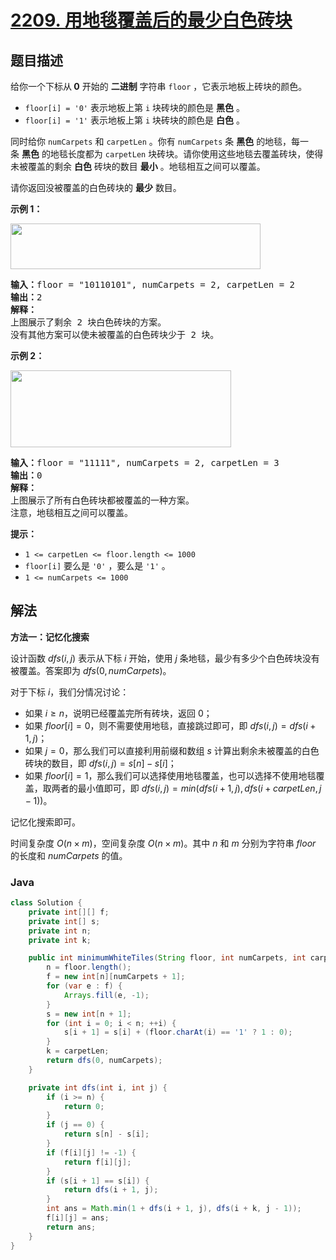 # [2209. 用地毯覆盖后的最少白色砖块](https://leetcode.cn/problems/minimum-white-tiles-after-covering-with-carpets)

## 题目描述

<p>给你一个下标从<strong>&nbsp;0</strong>&nbsp;开始的 <strong>二进制</strong>&nbsp;字符串&nbsp;<code>floor</code>&nbsp;，它表示地板上砖块的颜色。</p>

<ul>
	<li><code>floor[i] = '0'</code>&nbsp;表示地板上第&nbsp;<code>i</code>&nbsp;块砖块的颜色是 <strong>黑色</strong>&nbsp;。</li>
	<li><code>floor[i] = '1'</code>&nbsp;表示地板上第&nbsp;<code>i</code>&nbsp;块砖块的颜色是 <strong>白色</strong>&nbsp;。</li>
</ul>

<p>同时给你&nbsp;<code>numCarpets</code> 和&nbsp;<code>carpetLen</code>&nbsp;。你有&nbsp;<code>numCarpets</code>&nbsp;条&nbsp;<strong>黑色</strong>&nbsp;的地毯，每一条&nbsp;<strong>黑色</strong>&nbsp;的地毯长度都为&nbsp;<code>carpetLen</code>&nbsp;块砖块。请你使用这些地毯去覆盖砖块，使得未被覆盖的剩余 <strong>白色</strong>&nbsp;砖块的数目 <strong>最小</strong>&nbsp;。地毯相互之间可以覆盖。</p>

<p>请你返回没被覆盖的白色砖块的 <strong>最少</strong>&nbsp;数目。</p>

<p><strong>示例 1：</strong></p>

<p><img alt="" src="https://gcore.jsdelivr.net/gh/doocs/leetcode@main/solution/2200-2299/2209.Minimum%20White%20Tiles%20After%20Covering%20With%20Carpets/images/ex1-1.png" style="width: 400px; height: 73px;"></p>

<pre><b>输入：</b>floor = "10110101", numCarpets = 2, carpetLen = 2
<b>输出：</b>2
<b>解释：</b>
上图展示了剩余 2 块白色砖块的方案。
没有其他方案可以使未被覆盖的白色砖块少于 2 块。
</pre>

<p><strong>示例 2：</strong></p>

<p><img alt="" src="https://gcore.jsdelivr.net/gh/doocs/leetcode@main/solution/2200-2299/2209.Minimum%20White%20Tiles%20After%20Covering%20With%20Carpets/images/ex2.png" style="width: 353px; height: 123px;"></p>

<pre><b>输入：</b>floor = "11111", numCarpets = 2, carpetLen = 3
<b>输出：</b>0
<b>解释：</b>
上图展示了所有白色砖块都被覆盖的一种方案。
注意，地毯相互之间可以覆盖。
</pre>

<p><strong>提示：</strong></p>

<ul>
	<li><code>1 &lt;= carpetLen &lt;= floor.length &lt;= 1000</code></li>
	<li><code>floor[i]</code> 要么是&nbsp;<code>'0'</code>&nbsp;，要么是&nbsp;<code>'1'</code>&nbsp;。</li>
	<li><code>1 &lt;= numCarpets &lt;= 1000</code></li>
</ul>

## 解法

**方法一：记忆化搜索**

设计函数 $dfs(i, j)$ 表示从下标 $i$ 开始，使用 $j$ 条地毯，最少有多少个白色砖块没有被覆盖。答案即为 $dfs(0, numCarpets)$。

对于下标 $i$，我们分情况讨论：

-   如果 $i \ge n$，说明已经覆盖完所有砖块，返回 $0$；
-   如果 $floor[i] = 0$，则不需要使用地毯，直接跳过即可，即 $dfs(i, j) = dfs(i + 1, j)$；
-   如果 $j = 0$，那么我们可以直接利用前缀和数组 $s$ 计算出剩余未被覆盖的白色砖块的数目，即 $dfs(i, j) = s[n] - s[i]$；
-   如果 $floor[i] = 1$，那么我们可以选择使用地毯覆盖，也可以选择不使用地毯覆盖，取两者的最小值即可，即 $dfs(i, j) = min(dfs(i + 1, j), dfs(i + carpetLen, j - 1))$。

记忆化搜索即可。

时间复杂度 $O(n\times m)$，空间复杂度 $O(n\times m)$。其中 $n$ 和 $m$ 分别为字符串 $floor$ 的长度和 $numCarpets$ 的值。

### **Java**

```java
class Solution {
    private int[][] f;
    private int[] s;
    private int n;
    private int k;

    public int minimumWhiteTiles(String floor, int numCarpets, int carpetLen) {
        n = floor.length();
        f = new int[n][numCarpets + 1];
        for (var e : f) {
            Arrays.fill(e, -1);
        }
        s = new int[n + 1];
        for (int i = 0; i < n; ++i) {
            s[i + 1] = s[i] + (floor.charAt(i) == '1' ? 1 : 0);
        }
        k = carpetLen;
        return dfs(0, numCarpets);
    }

    private int dfs(int i, int j) {
        if (i >= n) {
            return 0;
        }
        if (j == 0) {
            return s[n] - s[i];
        }
        if (f[i][j] != -1) {
            return f[i][j];
        }
        if (s[i + 1] == s[i]) {
            return dfs(i + 1, j);
        }
        int ans = Math.min(1 + dfs(i + 1, j), dfs(i + k, j - 1));
        f[i][j] = ans;
        return ans;
    }
}
```

